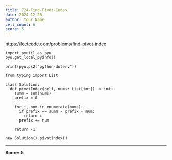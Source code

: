 ```yaml
---
title: 724-Find-Pivot-Index
date: 2024-12-26
author: Your Name
cell_count: 6
score: 5
---
```


https://leetcode.com/problems/find-pivot-index


```
import pyutil as pyu
pyu.get_local_pyinfo()
```


```
print(pyu.ps2("python-dotenv"))
```


```
from typing import List
```


```
class Solution:
  def pivotIndex(self, nums: List[int]) -> int:
    summ = sum(nums)
    prefix = 0

    for i, num in enumerate(nums):
      if prefix == summ - prefix - num:
        return i
      prefix += num

    return -1
```


```
new Solution().pivotIndex()
```


---
**Score: 5**